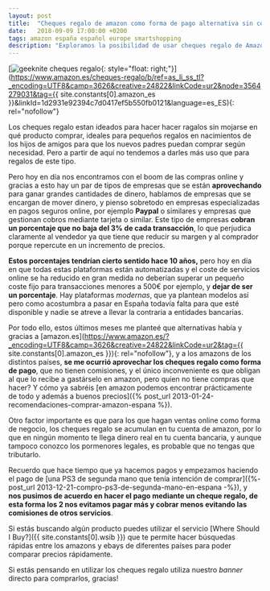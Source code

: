 ```yaml
---
layout: post
title:  "Cheques regalo de amazon como forma de pago alternativa sin comisiones"
date:   2018-09-09 17:00:00 +0200
tags: amazon españa español europe smartshopping
description: "Exploramos la posibilidad de usar cheques regalo de Amazon como forma de pago alternativa sin comisiones. Aprende cómo comprar y usar cheques regalo, y cómo evitar problemas y comisiones al hacer compras en línea."
---
```


[![geeknite cheques regalo](https://i.imgur.com/AGT3i6om.jpg){: style="float: right;"}](https://www.amazon.es/cheques-regalo/b/ref=as_li_ss_tl?_encoding=UTF8&camp=3626&creative=24822&linkCode=ur2&node=3564279031&tag={{ site.constants[0].amazon_es }}&linkId=1d2931e92394c7d0417ef5b550fb0121&language=es_ES){: rel="nofollow"}

Los cheques regalo estan ideados para hacer hacer ragalos sin mojarse en qué producto comprar, ideales para pequeños regalos en nacimientos de los hijos de amigos para que los nuevos padres puedan comprar según necesidad. Pero a partir de aquí no tendemos a darles más uso que para regalos de este tipo.

Pero hoy en día nos encontramos con el boom de las compras online y gracias a esto hay un par de tipos de empresas que se están **aprovechando** para ganar grandes cantidades de dinero, hablamos de empresas que se encargan de mover dinero, y pienso sobretodo en empresas especializadas en pagos seguros online, por ejemplo **Paypal** o similares y empresas que gestionan cobros mediante tarjeta o similar. Este tipo de empresas **cobran un porcentaje que no baja del 3% de cada transacción**, lo que perjudica claramente al vendedor ya que tiene que reducir su margen y al comprador porque repercute en un incremento de precios.

**Estos porcentajes tendrían cierto sentido hace 10 años,** pero hoy en día en que todas estas plataformas están automatizadas y el coste de servicios online se ha reducido en gran medida no deberían superar un pequeño coste fijo para transacciones menores a 500€ por ejemplo, y **dejar de ser un porcentaje**. Hay plataformas *modernas*, que ya plantean modelos así pero como acostumbra a pasar en España todavía falta para que esté disponible y nadie se atreve a llevar la contraria a entidades bancarias.

Por todo ello, estos últimos meses me planteé que alternativas había y gracias a [amazon.es](https://www.amazon.es/?_encoding=UTF8&camp=3626&creative=24822&linkCode=ur2&tag={{ site.constants[0].amazon_es }}){: rel="nofollow"}, y a los amazons de los distintos países, **se me ocurrió aprovechar los cheques regalo como forma de pago**, que no tienen comisiones, y el único inconveniente es que obligan al que lo recibe a gastárselo en amazon, pero quien no tiene compras que hacer? Y cómo ya sabréis [en amazon podemos encontrar prácticamente de todo y además a buenos precios]({% post_url 2013-01-24-recomendaciones-comprar-amazon-espana %}).

Otro factor importante es que para los que hagan ventas online como forma de negocio, los cheques regalo se acumulan en tu cuenta de amazon, por lo que en ningún momento te llega dinero real en tu cuenta bancaria, y aunque tampoco conozco los pormenores legales, es probable que no tengas que tributarlo.

Recuerdo que hace tiempo que ya hacemos pagos y empezamos haciendo el pago de [una PS3 de segunda mano que tenía intención de comprar]({%- post_url 2013-12-21-compro-ps3-de-segunda-mano-en-espana -%}), y **nos pusimos de acuerdo en hacer el pago mediante un cheque regalo, de esta forma los 2 nos evitamos pagar más y cobrar menos evitando las comisiones de otros servicios**.

Si estás buscando algún producto puedes utilizar el servicio [Where Should I Buy?]({{ site.constants[0].wsib }}) que te permite hacer búsquedas rápidas entre los amazons y ebays de diferentes países para poder comparar precios rápidamente.

Si estás pensando en utilizar los cheques regalo utiliza nuestro *banner* directo para comprarlos, gracias!
